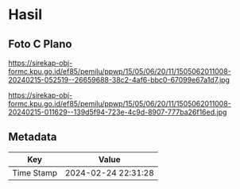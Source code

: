 # Hasil

## Foto C Plano

https://sirekap-obj-formc.kpu.go.id/ef85/pemilu/ppwp/15/05/06/20/11/1505062011008-20240215-052519--26659688-38c2-4af6-bbc0-67099e67a1d7.jpg

https://sirekap-obj-formc.kpu.go.id/ef85/pemilu/ppwp/15/05/06/20/11/1505062011008-20240215-011629--139d5f94-723e-4c9d-8907-777ba26f16ed.jpg


## Metadata

| Key        | Value               |
| ---------- | ------------------- |
| Time Stamp | 2024-02-24 22:31:28 |



